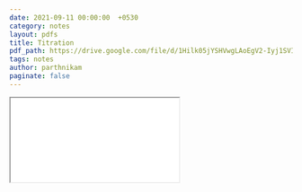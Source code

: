```yaml
---
date: 2021-09-11 00:00:00  +0530
category: notes
layout: pdfs
title: Titration
pdf_path: https://drive.google.com/file/d/1Hilk05jYSHVwgLAoEgV2-Iyj1SVIePER/preview?usp=sharing
tags: notes
author: parthnikam
paginate: false
---
```


<iframe class="embed-pdf" src="{{ page.pdf_path }}#toolbar=0" seamless="seamless" scrolling="no" style="overflow:hidden"></iframe>
